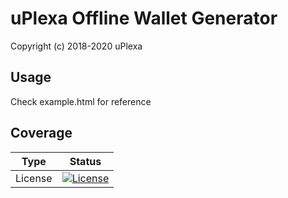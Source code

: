 # uPlexa Offline Wallet Generator
Copyright (c) 2018-2020 uPlexa

## Usage
Check example.html for reference

## Coverage
| Type      | Status |
|-----------|--------|
| License   | [![License](https://img.shields.io/badge/license-BSD3-blue.svg)](https://opensource.org/licenses/BSD-3-Clause)
